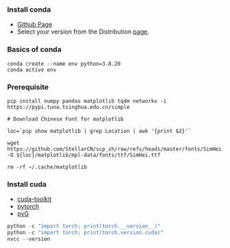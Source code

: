 ### Install conda  
- [Github Page](https://github.com/conda/conda)  
- Select your version from the Distribution [page](https://repo.anaconda.com/archive/).  

### Basics of conda  
```shell
conda create --name env python=3.8.20
conda active env
```

### Prerequisite  
```shell
pip install numpy pandas matplotlib tqdm networkx -i https://pypi.tuna.tsinghua.edu.cn/simple

# Download Chinese Font for matplotlib 

loc=`pip show matplotlib | grep Location | awk '{print $2}'`

wget https://github.com/StellarCN/scp_zh/raw/refs/heads/master/fonts/SimHei.ttf -O ${loc}/matplotlib/mpl-data/fonts/ttf/SimHei.ttf

rm -rf ~/.cache/matplotlib
```

### Install cuda  
- [cuda-toolkit](https://anaconda.org/nvidia/cuda-toolkit)  
- [pytorch](https://pytorch.org/)  
- [pyG](https://pytorch-geometric.readthedocs.io/en/latest/install/installation.html)
```python
python -c "import torch; print(torch.__version__)"
python -c "import torch; print(torch.version.cuda)"
nvcc --version
```




